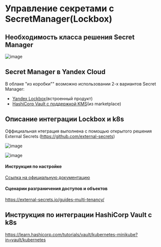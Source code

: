 # Управление секретами c SecretManager(Lockbox)

## Необходимость класса решения Secret Manager
![image](https://user-images.githubusercontent.com/85429798/132330379-77969063-fa22-4cc7-ae94-917efb3c9a53.png)


## Secret Manager в Yandex Cloud
В облаке "из коробки"" возможно использовании 2-х вариантов Secret Manager:
- [Yandex Lockbox](https://cloud.yandex.ru/docs/lockbox/)(встроенный продукт)
- [HashiCorp Vault c поддержкой KMS](https://cloud.yandex.ru/marketplace/products/f2eokige6vtlf94uvgs2)(из marketplace)

## Описание интеграции Lockbox и k8s
Оффициальная нтеграция выполнена с помощью открытого решения External Secrets (https://github.com/external-secrets)

![image](https://user-images.githubusercontent.com/85429798/132330677-b33d54ba-8d6a-4897-b419-e46d2111c9ef.png)

![image](https://user-images.githubusercontent.com/85429798/132330706-933ff062-ce71-4263-b5f0-d6f08526ddd7.png)


#### Инструкция по настройке


[Ссылка на официальную документацию](https://cloud.yandex.ru/docs/managed-kubernetes/solutions/kubernetes-lockbox-secrets)


#### Сценарии разграничения доступов и объектов
https://external-secrets.io/guides-multi-tenancy/

## Инструкция по интеграции HashiCorp Vault с k8s
https://learn.hashicorp.com/tutorials/vault/kubernetes-minikube?in=vault/kubernetes


